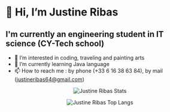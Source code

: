 # 👋 Hi, I’m **Justine Ribas**

## I'm currently an engineering student in IT science (CY-Tech school)

- 👀 I’m interested in coding, traveling and painting arts
- 🌱 I’m currently learning Java language
- 📫 How to reach me : by phone (+33 6 16 38 63 84), by mail (justineribas64@gmail.com)

<p align="center">
    <img align="center"  src="https://github-readme-stats.vercel.app/api/?username=justirbs&show_icons=true&count_private=true&title_color=fff&icon_color=96770e&text_color=9f9f9f&bg_color=181818&border_color=96770e&hide=contribs,issues" alt="Justine Ribas Stats" />
</p>

<p align="center">
    <img align="center"  src="https://github-readme-stats.vercel.app/api/top-langs/?username=justirbs&count_private=true&layout=compact&title_color=fff&icon_color=96770e&text_color=9f9f9f&bg_color=181818&border_color=96770e&langs_count=10)](https://github.com/anuraghazra/github-readme-stats" alt="Justine Ribas Top Langs" />
</p>
  
 

